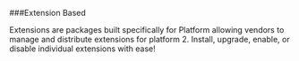 ###Extension Based

Extensions are packages built specifically for Platform allowing vendors to manage and distribute extensions for platform 2. Install, upgrade, enable, or disable individual extensions with ease!
